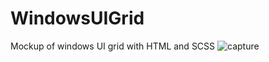 # WindowsUIGrid
Mockup of windows UI grid with HTML and SCSS
![capture](https://cloud.githubusercontent.com/assets/14136164/18020714/910090b6-6c00-11e6-9324-2286ca279ed1.PNG)
